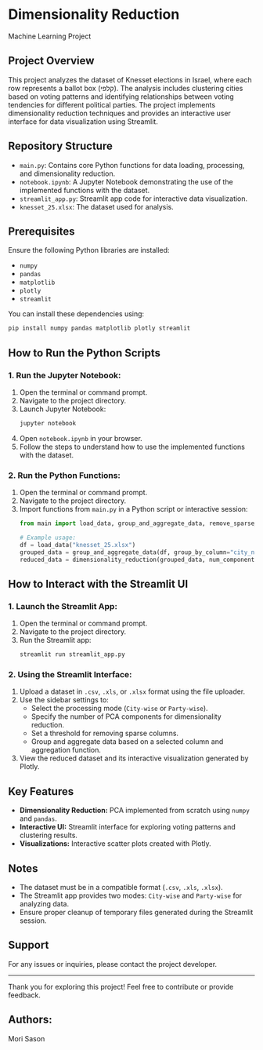 # Dimensionality Reduction 
 

Machine Learning Project

## Project Overview
This project analyzes the dataset of Knesset elections in Israel, where each row represents a ballot box (קלפי). The analysis includes clustering cities based on voting patterns and identifying relationships between voting tendencies for different political parties. The project implements dimensionality reduction techniques and provides an interactive user interface for data visualization using Streamlit.

## Repository Structure
- `main.py`: Contains core Python functions for data loading, processing, and dimensionality reduction.
- `notebook.ipynb`: A Jupyter Notebook demonstrating the use of the implemented functions with the dataset.
- `streamlit_app.py`: Streamlit app code for interactive data visualization.
- `knesset_25.xlsx`: The dataset used for analysis.

## Prerequisites
Ensure the following Python libraries are installed:
- `numpy`
- `pandas`
- `matplotlib`
- `plotly`
- `streamlit`

You can install these dependencies using:
```bash
pip install numpy pandas matplotlib plotly streamlit
```

## How to Run the Python Scripts
### 1. Run the Jupyter Notebook:
1. Open the terminal or command prompt.
2. Navigate to the project directory.
3. Launch Jupyter Notebook:
   ```bash
   jupyter notebook
   ```
4. Open `notebook.ipynb` in your browser.
5. Follow the steps to understand how to use the implemented functions with the dataset.

### 2. Run the Python Functions:
1. Open the terminal or command prompt.
2. Navigate to the project directory.
3. Import functions from `main.py` in a Python script or interactive session:
   ```python
   from main import load_data, group_and_aggregate_data, remove_sparse_columns, dimensionality_reduction

   # Example usage:
   df = load_data("knesset_25.xlsx")
   grouped_data = group_and_aggregate_data(df, group_by_column="city_name", agg_func=sum)
   reduced_data = dimensionality_reduction(grouped_data, num_components=2, meta_columns=["city_name"])
   ```

## How to Interact with the Streamlit UI
### 1. Launch the Streamlit App:
1. Open the terminal or command prompt.
2. Navigate to the project directory.
3. Run the Streamlit app:
   ```bash
   streamlit run streamlit_app.py
   ```

### 2. Using the Streamlit Interface:
1. Upload a dataset in `.csv`, `.xls`, or `.xlsx` format using the file uploader.
2. Use the sidebar settings to:
   - Select the processing mode (`City-wise` or `Party-wise`).
   - Specify the number of PCA components for dimensionality reduction.
   - Set a threshold for removing sparse columns.
   - Group and aggregate data based on a selected column and aggregation function.
3. View the reduced dataset and its interactive visualization generated by Plotly.

## Key Features
- **Dimensionality Reduction:** PCA implemented from scratch using `numpy` and `pandas`.
- **Interactive UI:** Streamlit interface for exploring voting patterns and clustering results.
- **Visualizations:** Interactive scatter plots created with Plotly.

## Notes
- The dataset must be in a compatible format (`.csv`, `.xls`, `.xlsx`).
- The Streamlit app provides two modes: `City-wise` and `Party-wise` for analyzing data.
- Ensure proper cleanup of temporary files generated during the Streamlit session.

## Support
For any issues or inquiries, please contact the project developer.

---

Thank you for exploring this project! Feel free to contribute or provide feedback.

## Authors:
Mori Sason
